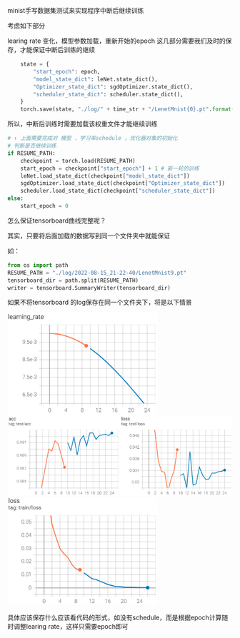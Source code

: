 minist手写数据集测试来实现程序中断后继续训练



考虑如下部分

learing rate 变化，模型参数加载，重新开始的epoch 这几部分需要我们及时的保存，才能保证中断后训练的继续

```python
    state = {
        "start_epoch": epoch,
        "model_state_dict": leNet.state_dict(),
        "Optimizer_state_dict": sgdOptimizer.state_dict(),
        "scheduler_state_dict": scheduler.state_dict(),
    }
    torch.save(state, "./log/" + time_str + "/LenetMnist{0}.pt".format(epoch))
```

所以，中断后训练时需要加载该权重文件才能继续训练

```python
# ↑ 上面需要完成对 模型 ，学习率schedule ，优化器对象的初始化
# 判断是否继续训练
if RESUME_PATH:
    checkpoint = torch.load(RESUME_PATH)
    start_epoch = checkpoint["start_epoch"] + 1 # 新一轮的训练
    leNet.load_state_dict(checkpoint["model_state_dict"])
    sgdOptimizer.load_state_dict(checkpoint["Optimizer_state_dict"])
    scheduler.load_state_dict(checkpoint["scheduler_state_dict"])
else:
    start_epoch = 0
```

怎么保证tensorboard曲线完整呢？

其实，只要将后面加载的数据写到同一个文件夹中就能保证

如：

```python
from os import path
RESUME_PATH = "./log/2022-08-15_21-22-40/LenetMnist9.pt"
tensorboard_dir = path.split(RESUME_PATH)
writer = tensorboard.SummaryWriter(tensorboard_dir)
```
如果不将tensorboard 的log保存在同一个文件夹下，将是以下情景

<img src="README.assets/image-20220815222256126.png" alt="image-20220815222256126" style="zoom:80%;" />

<img src="README.assets/image-20220815222313811.png" alt="image-20220815222313811" style="zoom:80%;" />

<img src="README.assets/image-20220815222333127.png" alt="image-20220815222333127" style="zoom:80%;" />


具体应该保存什么应该看代码的形式，如没有schedule，而是根据epoch计算随时调整learing rate，这样只需要epoch即可
